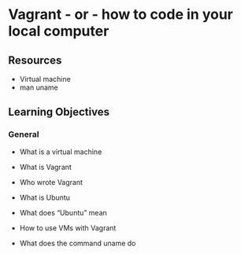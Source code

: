 # Vagrant - or - how to code in your local computer

## Resources
* Virtual machine
* man uname

## Learning Objectives

### General

* What is a virtual machine

* What is Vagrant

* Who wrote Vagrant

* What is Ubuntu

* What does “Ubuntu” mean

* How to use VMs with Vagrant

* What does the command uname do  
